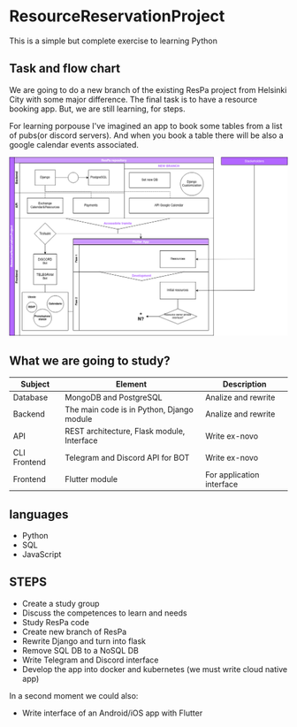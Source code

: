 # **ResourceReservationProject**
This is a simple but complete exercise to learning Python

## Task and flow chart
We are going to do a new branch of the existing ResPa project from Helsinki City with some major difference. The final task is to have a resource booking app. But, we are still learning, for steps.

For learning porpouse I've imagined an app to book some tables from a list of pubs(or discord servers). And when you book a table there will be also a google calendar events associated. 

![ARCHITECTURE](./images/architecture.png)

## What we are going to study?

| **Subject** | **Element** | **Description** |
| ------ | ------ | ------ |
| Database | MongoDB and PostgreSQL | Analize and rewrite |
| Backend | The main code is in Python, Django module | Analize and rewrite |
| API | REST architecture, Flask module, Interface | Write ex-novo |
| CLI Frontend | Telegram and Discord API for BOT | Write ex-novo |
| Frontend | Flutter module | For application interface |

## languages

- Python
- SQL
- JavaScript

## STEPS

- Create a study group
- Discuss the competences to learn and needs
- Study ResPa code
- Create new branch of ResPa 
- Rewrite Django and turn into flask
- Remove SQL DB to a NoSQL DB
- Write Telegram and Discord interface
- Develop the app into docker and kubernetes (we must write cloud native app)

In a second moment we could also:
- Write interface of an Android/iOS app with Flutter
